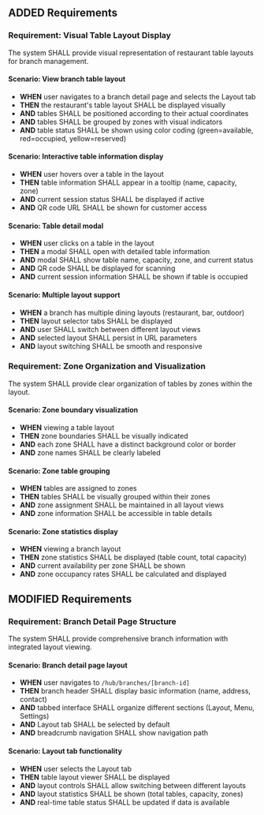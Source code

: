 ## ADDED Requirements
### Requirement: Visual Table Layout Display
The system SHALL provide visual representation of restaurant table layouts for branch management.

#### Scenario: View branch table layout
- **WHEN** user navigates to a branch detail page and selects the Layout tab
- **THEN** the restaurant's table layout SHALL be displayed visually
- **AND** tables SHALL be positioned according to their actual coordinates
- **AND** tables SHALL be grouped by zones with visual indicators
- **AND** table status SHALL be shown using color coding (green=available, red=occupied, yellow=reserved)

#### Scenario: Interactive table information display
- **WHEN** user hovers over a table in the layout
- **THEN** table information SHALL appear in a tooltip (name, capacity, zone)
- **AND** current session status SHALL be displayed if active
- **AND** QR code URL SHALL be shown for customer access

#### Scenario: Table detail modal
- **WHEN** user clicks on a table in the layout
- **THEN** a modal SHALL open with detailed table information
- **AND** modal SHALL show table name, capacity, zone, and current status
- **AND** QR code SHALL be displayed for scanning
- **AND** current session information SHALL be shown if table is occupied

#### Scenario: Multiple layout support
- **WHEN** a branch has multiple dining layouts (restaurant, bar, outdoor)
- **THEN** layout selector tabs SHALL be displayed
- **AND** user SHALL switch between different layout views
- **AND** selected layout SHALL persist in URL parameters
- **AND** layout switching SHALL be smooth and responsive

### Requirement: Zone Organization and Visualization
The system SHALL provide clear organization of tables by zones within the layout.

#### Scenario: Zone boundary visualization
- **WHEN** viewing a table layout
- **THEN** zone boundaries SHALL be visually indicated
- **AND** each zone SHALL have a distinct background color or border
- **AND** zone names SHALL be clearly labeled

#### Scenario: Zone table grouping
- **WHEN** tables are assigned to zones
- **THEN** tables SHALL be visually grouped within their zones
- **AND** zone assignment SHALL be maintained in all layout views
- **AND** zone information SHALL be accessible in table details

#### Scenario: Zone statistics display
- **WHEN** viewing a branch layout
- **THEN** zone statistics SHALL be displayed (table count, total capacity)
- **AND** current availability per zone SHALL be shown
- **AND** zone occupancy rates SHALL be calculated and displayed

## MODIFIED Requirements
### Requirement: Branch Detail Page Structure
The system SHALL provide comprehensive branch information with integrated layout viewing.

#### Scenario: Branch detail page layout
- **WHEN** user navigates to `/hub/branches/[branch-id]`
- **THEN** branch header SHALL display basic information (name, address, contact)
- **AND** tabbed interface SHALL organize different sections (Layout, Menu, Settings)
- **AND** Layout tab SHALL be selected by default
- **AND** breadcrumb navigation SHALL show navigation path

#### Scenario: Layout tab functionality
- **WHEN** user selects the Layout tab
- **THEN** table layout viewer SHALL be displayed
- **AND** layout controls SHALL allow switching between different layouts
- **AND** layout statistics SHALL be shown (total tables, capacity, zones)
- **AND** real-time table status SHALL be updated if data is available